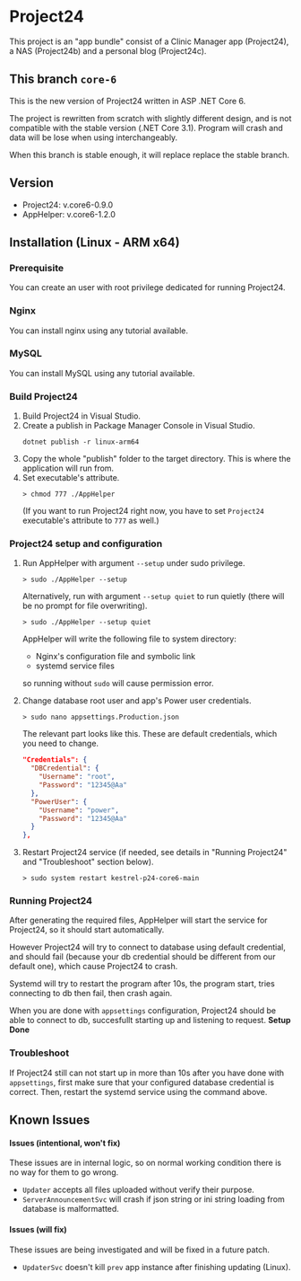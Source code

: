 # Project24
This project is an "app bundle" consist of a Clinic Manager app (Project24), a NAS (Project24b) and a personal blog (Project24c).

## This branch `core-6`
This is the new version of Project24 written in ASP .NET Core 6.

The project is rewritten from scratch with slightly different design, and is not compatible with the stable version (.NET Core 3.1).
Program will crash and data will be lose when using interchangeably.

When this branch is stable enough, it will replace replace the stable branch.

## Version
- Project24: v.core6-0.9.0
- AppHelper: v.core6-1.2.0


## Installation (Linux - ARM x64)
### Prerequisite
You can create an user with root privilege dedicated for running Project24.

### Nginx
You can install nginx using any tutorial available.

### MySQL
You can install MySQL using any tutorial available.

### Build Project24
1. Build Project24 in Visual Studio.
2. Create a publish in Package Manager Console in Visual Studio.
    ```
    dotnet publish -r linux-arm64
    ```
3. Copy the whole "publish" folder to the target directory. This is where the application will run from.
4. Set executable's attribute.
    ```
    > chmod 777 ./AppHelper
    ```
    (If you want to run Project24 right now, you have to set `Project24` executable's attribute to `777` as well.)

### Project24 setup and configuration
1. Run AppHelper with argument `--setup` under sudo privilege.
    ```
    > sudo ./AppHelper --setup
    ```
    Alternatively, run with argument `--setup quiet` to run quietly (there will be no prompt for file overwriting).
    ```
    > sudo ./AppHelper --setup quiet
    ```
    AppHelper will write the following file to system directory:
    - Nginx's configuration file and symbolic link
    - systemd service files

    so running without `sudo` will cause permission error.
2. Change database root user and app's Power user credentials.
    ```
    > sudo nano appsettings.Production.json
    ```
    The relevant part looks like this. These are default credentials, which you need to change.
    ```json
    "Credentials": {
      "DBCredential": {
        "Username": "root",
        "Password": "12345@Aa"
      },
      "PowerUser": {
        "Username": "power",
        "Password": "12345@Aa"
      }
    },
    ```
3. Restart Project24 service (if needed, see details in "Running Project24" and "Troubleshoot" section below).
    ```
    > sudo system restart kestrel-p24-core6-main
    ```

### Running Project24
After generating the required files, AppHelper will start the service for Project24, so it should start automatically.

However Project24 will try to connect to database using default credential, and should fail (because your db credential should be different from our default one), which cause Project24 to crash.

Systemd will try to restart the program after 10s, the program start, tries connecting to db then fail, then crash again.

When you are done with `appsettings` configuration, Project24 should be able to connect to db, succesfullt starting up and listening to request. **Setup Done**

### Troubleshoot
If Project24 still can not start up in more than 10s after you have done with `appsettings`, first make sure that your configured database credential is correct.
Then, restart the systemd service using the command above.

## Known Issues
#### Issues (intentional, won't fix)
These issues are in internal logic, so on normal working condition there is no way for them to go wrong.
- `Updater` accepts all files uploaded without verify their purpose.
- `ServerAnnouncementSvc` will crash if json string or ini string loading from database is malformatted.

#### Issues (will fix)
These issues are being investigated and will be fixed in a future patch.
- `UpdaterSvc` doesn't kill `prev` app instance after finishing updating (Linux).
